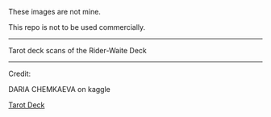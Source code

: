 These images are not mine.

This repo is not to be used commercially.

----

Tarot deck scans of the Rider-Waite Deck

----

Credit:

DARIA CHEMKAEVA on kaggle

[Tarot Deck](https://www.kaggle.com/datasets/lsind18/tarot-json)